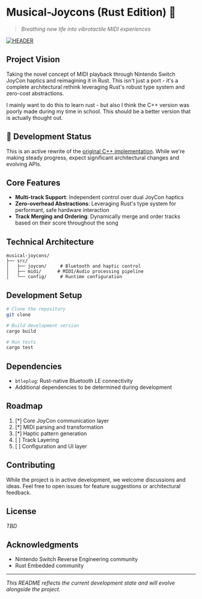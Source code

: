 # Musical-Joycons (Rust Edition) 🦀
> *Breathing new life into vibrotactile MIDI experiences*

[<img src="https://raw.githubusercontent.com/Sarossilli/Musical-Joycons/master/readme/header.gif" alt="HEADER">]()

## Project Vision
Taking the novel concept of MIDI playback through Nintendo Switch JoyCon haptics and reimagining it in Rust. This isn't just a port - it's a complete architectural rethink leveraging Rust's robust type system and zero-cost abstractions.

I mainly want to do this to learn rust - but also I think the C++ version was poorly made during my time in school. This should be a better version that is actually thought out.

## 🚧 Development Status
This is an active rewrite of the [original C++ implementation](https://github.com/sarossilli/Musical-Joycons). While we're making steady progress, expect significant architectural changes and evolving APIs.

## Core Features
* **Multi-track Support**: Independent control over dual JoyCon haptics
* **Zero-overhead Abstractions**: Leveraging Rust's type system for performant, safe hardware interaction
* **Track Merging and Ordering**: Dynamically merge and order tracks based on their score throughout the song

## Technical Architecture
```
musical-joycons/
├── src/
│   ├── joycon/     # Bluetooth and haptic control
│   ├── midi/      # MIDI/Audio processing pipeline
│   └── config/     # Runtime configuration
```

## Development Setup
```bash
# Clone the repository
git clone 

# Build development version
cargo build

# Run tests
cargo test
```

## Dependencies
* `btleplug`: Rust-native Bluetooth LE connectivity
* Additional dependencies to be determined during development

## Roadmap
1. [*] Core JoyCon communication layer
2. [*] MIDI parsing and transformation
3. [*] Haptic pattern generation
4. [ ] Track Layering
5. [ ] Configuration and UI layer

## Contributing
While the project is in active development, we welcome discussions and ideas. Feel free to open issues for feature suggestions or architectural feedback.

## License
*TBD*

## Acknowledgments
* Nintendo Switch Reverse Engineering community
* Rust Embedded community

---
*This README reflects the current development state and will evolve alongside the project.*